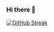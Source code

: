 ### Hi there 👋

<!--
**AmerDawood/AmerDawood** is a ✨ _special_ ✨ repository because its `README.md` (this file) appears on your GitHub profile.

Here are some ideas to get you started:

- 🔭 I’m currently working on ...
- 🌱 I’m currently learning ...
- 👯 I’m looking to collaborate on ...
- 🤔 I’m looking for help with ...
- 💬 Ask me about ...
- 📫 How to reach me: ...
- 😄 Pronouns: ...
- ⚡ Fun fact: ...
-->
<!-- ![Anurag's GitHub stats](https://github-readme-stats.vercel.app/api?username=AmerDawood&theme=dark&show_icons=true) -->

[![GitHub Streak](http://github-readme-streak-stats.herokuapp.com?user=AmerDawoood&theme=tokyonight&hide_border=true&date_format=j%20M%5B%20Y%5D)](https://git.io/streak-stats)
